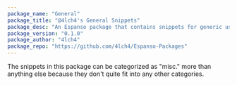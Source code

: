 ```yaml
---
package_name: "General"
package_title: "@4lch4's General Snippets"
package_desc: "An Espanso package that contains snippets for generic use. Such as a snippet that fills out my standard bio."
package_version: "0.1.0"
package_author: "4lch4"
package_repo: "https://github.com/4lch4/Espanso-Packages"
---
```


The snippets in this package can be categorized as "misc." more than anything else because they don't quite fit into any other categories.

